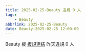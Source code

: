 ```yaml
---
title: 2025-02-25-Beauty 違規 0 人
tags:
    - Beauty
abbrlink: 2025-02-25-Beauty
date: Beauty-2025-02-25 12:00:00
---
```

Beauty 板 [板規連結](https://www.ptt.cc/bbs/Beauty/M.1630069980.A.84B.html)
昨天違規 0 人
